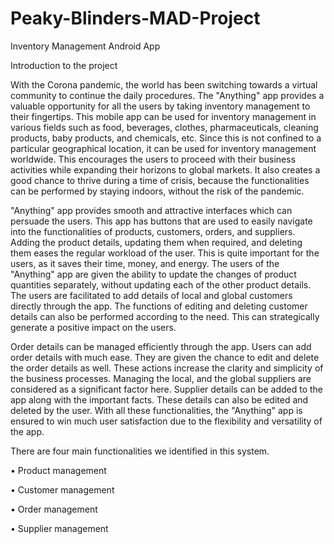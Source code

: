 # Peaky-Blinders-MAD-Project
Inventory Management Android App

Introduction to the project

With the Corona pandemic, the world has been switching towards a virtual community to continue the daily procedures. The "Anything" app provides a valuable opportunity for all the users by taking inventory management to their fingertips. This mobile app can be used for inventory management in various fields such as food, beverages, clothes, pharmaceuticals, cleaning products, baby products, and chemicals, etc. Since this is not confined to a particular geographical location, it can be used for inventory management worldwide. This encourages the users to proceed with their business activities while expanding their horizons to global markets. It also creates a good chance to thrive during a time of crisis, because the functionalities can be performed by staying indoors, without the risk of the pandemic. 
 
"Anything" app provides smooth and attractive interfaces which can persuade the users. This app has buttons that are used to easily navigate into the functionalities of products, customers, orders, and suppliers. Adding the product details, updating them when required, and deleting them eases the regular workload of the user. This is quite important for the users, as it saves their time, money, and energy. The users of the "Anything" app are given the ability to update the changes of product quantities separately, without updating each of the other product details. The users are facilitated to add details of local and global customers directly through the app. The functions of editing and deleting customer details can also be performed according to the need. This can strategically generate a positive impact on the users. 
 
Order details can be managed efficiently through the app. Users can add order details with much ease. They are given the chance to edit and delete the order details as well. These actions increase the clarity and simplicity of the business processes. Managing the local, and the global suppliers are considered as a significant factor here. Supplier details can be added to the app along with the important facts. These details can also be edited and deleted by the user. With all these functionalities, the "Anything" app is ensured to win much user satisfaction due to the flexibility and versatility of the app.    

There are four main functionalities we identified in this system.

•	Product management

•	Customer management

•	Order management

•	Supplier management
